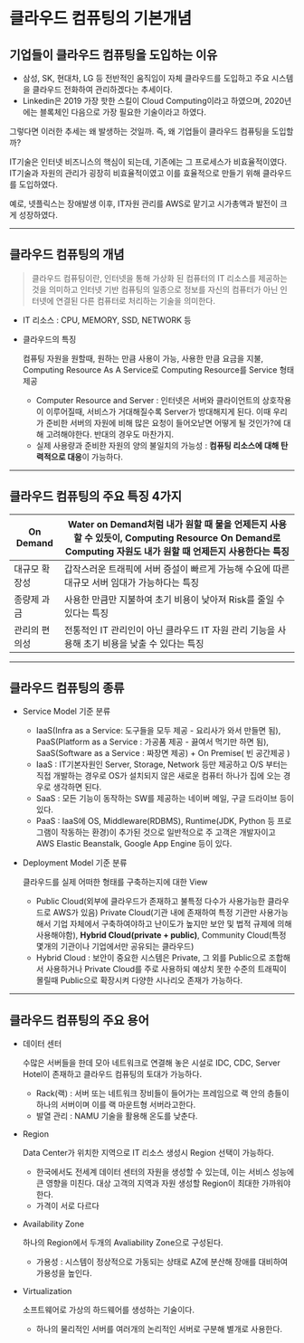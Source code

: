 # 클라우드 컴퓨팅의 기본개념

## 기업들이 클라우드 컴퓨팅을 도입하는 이유

- 삼성, SK, 현대차, LG 등 전반적인 움직임이 자체 클라우드를 도입하고 주요 시스템을 클라우드 전화하여 관리하겠다는 추세이다.
- Linkedin은 2019 가장 핫한 스킬이 Cloud Computing이라고 하였으며, 2020년에는 블록체인 다음으로 가장 필요한 기술이라고 하였다.

그렇다면 이러한 추세는 왜 발생하는 것일까. 즉, 왜 기업들이 클라우드 컴퓨팅을 도입할까?

IT기술은 인터넷 비즈니스의 핵심이 되는데, 기존에는 그 프로세스가 비효율적이였다. IT기술과 자원의 관리가 굉장히 비효율적이였고 이를 효율적으로 만들기 위해 클라우드를 도입하였다.

예로, 넷플릭스는 장애발생 이후, IT자원 관리를 AWS로 맡기고 시가총액과 발전이 크게 성장하였다.

---

## 클라우드 컴퓨팅의 개념

> 클라우드 컴퓨팅이란, 인터넷을 통해 가상화 된 컴퓨터의 IT 리소스를 제공하는 것을 의미하고 인터넷 기반 컴퓨팅의 일종으로 정보를 자신의 컴퓨터가 아닌 인터넷에 연결된 다른 컴퓨터로 처리하는 기술을 의미한다.
> 
- IT 리소스 : CPU, MEMORY, SSD, NETWORK 등
- 클라우드의 특징
    
    컴퓨팅 자원을 원할때, 원하는 만큼 사용이 가능, 사용한 만큼 요금을 지불, Computing Resource As A Service로 Computing Resource를 Service 형태 제공
    
    - Computer Resource and Server : 인터넷은 서버와 클라이언트의 상호작용이 이루어질때, 서비스가 거대해질수록 Server가 방대해지게 된다. 이때 우리가 준비한 서버의 자원에 비해 많은 요청이 들어오낟면 어떻게 될 것인가?에 대해 고려해야한다. 반대의 경우도 마찬가지.
    - 실제 사용량과 준비한 자원의 양의 불일치의 가능성 : **컴퓨팅 리소스에 대해 탄력적으로 대응**이 가능하다.

---

## 클라우드 컴퓨팅의 주요 특징 4가지

| On Demand | Water on Demand처럼 내가 원할 때 물을 언제든지 사용할 수 있듯이, Computing Resource On Demand로 Computing 자원도 내가 원할 때 언제든지 사용한다는 특징 |
| --- | --- |
| 대규모 확장성 | 갑작스러운 트래픽에 서버 증설이 빠르게 가능해 수요에 따른 대규모 서버 임대가 가능하다는 특징 |
| 종량제 과금 | 사용한 만큼만 지불하여 초기 비용이 낮아져 Risk를 줄일 수 있다는 특징 |
| 관리의 편의성 | 전통적인 IT 관리인이 아닌 클라우드 IT 자원 관리 기능을 사용해 초기 비용을 낮출 수 있다는 특징 |

---

## 클라우드 컴퓨팅의 종류

- Service Model 기준 분류
    - IaaS(Infra as a Service: 도구들을 모두 제공 - 요리사가 와서 만들면 됨), PaaS(Platform as a Service : 가공품 제공 - 끓여서 먹기만 하면 됨), SaaS(Software as a Service : 짜장면 제공) +  On Premise( 빈 공간제공 )
    - IaaS : IT기본자원인 Server, Storage, Network 등만 제공하고 O/S 부터는 직접 개발하는 경우로 OS가 설치되지 않은 새로운 컴퓨터 하나가 집에 오는 경우로 생각하면 된다.
    - SaaS : 모든 기능이 동작하는 SW를 제공하는 네이버 메일, 구글 드라이브 등이 있다.
    - PaaS : IaaS에 OS, Middleware(RDBMS), Runtime(JDK, Python 등 프로그램이 작동하는 환경)이 추가된 것으로 일반적으로 주 고객은 개발자이고 AWS Elastic Beanstalk, Google App Engine 등이 있다.
- Deployment Model 기준 분류
    
    클라우드를 실제 어떠한 형태를 구축하는지에 대한 View
    
    - Public Cloud(외부에 클라우드가 존재하고 불특정 다수가 사용가능한 클라우드로 AWS가 있음) Private Cloud(기관 내에 존재하여 특정 기관만 사용가능해서 기업 자체에서 구축하여야하고 난이도가 높지만 보안 및 법적 규제에 의해 사용해야함), **Hybrid Cloud(private + public)**, Community Cloud(특정 몇개의 기관이나 기업에서만 공유되는 클라우드)
    - Hybrid Cloud : 보안이 중요한 시스템은 Private, 그 외를 Public으로 조합해서 사용하거나 Private Cloud를 주로 사용하되 예상치 못한 수준의 트래픽이 몰릴때 Public으로 확장시켜 다양한 시나리오 존재가 가능하다.

---

## 클라우드 컴퓨팅의 주요 용어

- 데이터 센터
    
    수많은 서버들을 한데 모아 네트워크로 연결해 놓은 시설로 IDC, CDC, Server Hotel이 존재하고 클라우드 컴퓨팅의 토대가 가능하다.
    
    - Rack(랙) : 서버 또는 네트워크 장비들이 들어가는 프레임으로 랙 안의 층들이 하나의 서버이며 이를 랙 마운트형 서버라고한다.
    - 발열 관리 : NAMU 기술을 활용해 온도를 낮춘다.
- Region
    
    Data Center가 위치한 지역으로 IT 리소스 생성시 Region 선택이 가능하다.
    
    - 한국에서도 전세계 데이터 센터의 자원을 생성할 수 있는데, 이는 서비스 성능에 큰 영향을 미친다. 대상 고객의 지역과 자원 생성할 Region이 최대한 가까워야한다.
    - 가격이 서로 다르다
- Availability Zone
    
    하나의 Region에서 두개의 Avaliability Zone으로 구성된다.
    
    - 가용성 : 시스템이 정상적으로 가동되는 상태로 AZ에 분산해 장애를 대비하여 가용성을 높인다.
- Virtualization
    
    소프트웨어로 가상의 하드웨어를 생성하는 기술이다.
    
    - 하나의 물리적인 서버를 여러개의 논리적인 서버로 구분해 별개로 사용한다.